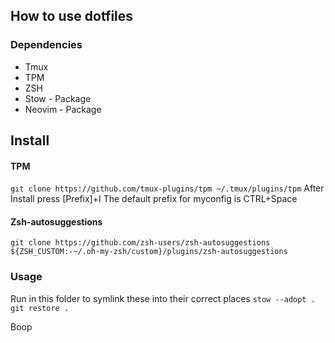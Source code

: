 ## How to use dotfiles

### Dependencies

* Tmux
* TPM
* ZSH
* Stow - Package
* Neovim - Package


## Install

#### TPM

`git clone https://github.com/tmux-plugins/tpm ~/.tmux/plugins/tpm`
After Install press [Prefix]+I
The default prefix for myconfig is CTRL+Space

#### Zsh-autosuggestions

`git clone https://github.com/zsh-users/zsh-autosuggestions ${ZSH_CUSTOM:-~/.oh-my-zsh/custom}/plugins/zsh-autosuggestions`

### Usage

Run in this folder to symlink these into their correct places
`stow --adopt .`
`git restore .`








Boop
